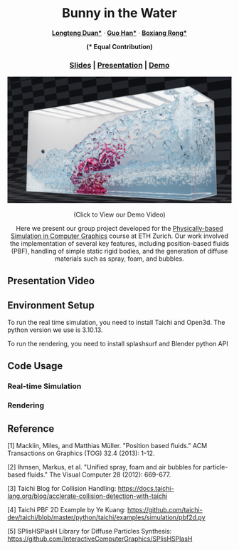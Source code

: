 <p align="center">
  <h1 align="center">Bunny in the Water</h1>
  <p align="center">
    <a href="https://github.com/DecAd3"><strong>Longteng Duan*</strong></a>
    ·
    <a href="https://github.com/guo-han"><strong>Guo Han*</strong></a>
    ·
    <a href="https://github.com/Ribosome-rbx"><strong>Boxiang Rong*</strong></a>
  </p>
  <p align="center"><strong>(* Equal Contribution)</strong></p>
  <h3 align="center"> <a href="">Slides</a> | <a href="">Presentation</a> | <a href="">Demo</a> </h3>
  <div align="center"></div>
</p>

[![](./imgs/all_high_res.png)](https://www.youtube.com/watch?v=6cz7K6m6m8M)
<p align="center">
    (Click to View our Demo Video)
</p>
<p align="center">
    Here we present our group project developed for the <a href = "https://crl.ethz.ch/teaching/PBS23/index.html">Physically-based Simulation in Computer Graphics</a> course at ETH Zurich.  Our work involved the implementation of several key features, including position-based fluids (PBF), handling of simple static rigid bodies, and the generation of diffuse materials such as spray, foam, and bubbles.
</p>

## Presentation Video

## Environment Setup
To run the real time simulation, you need to install <a herf="https://www.taichi-lang.org/">Taichi</a> and <a herf="http://www.open3d.org/">Open3d</a>. The python version we use is 3.10.13.

To run the rendering, you need to install <a herf="https://github.com/InteractiveComputerGraphics/splashsurf">splashsurf</a> and <a herf="https://www.blender.org/">Blender python API </a>
## Code Usage
### Real-time Simulation
### Rendering

## Reference
[1] Macklin, Miles, and Matthias Müller. "Position based fluids." ACM Transactions on Graphics (TOG) 32.4 (2013): 1-12.

[2] Ihmsen, Markus, et al. "Unified spray, foam and air bubbles for particle-based fluids." The Visual Computer 28 (2012): 669-677.

[3] Taichi Blog for Collision Handling: https://docs.taichi-lang.org/blog/acclerate-collision-detection-with-taichi

[4] Taichi PBF 2D Example by Ye Kuang: https://github.com/taichi-dev/taichi/blob/master/python/taichi/examples/simulation/pbf2d.py 

[5] SPlisHSPlasH Library for Diffuse Particles Synthesis: https://github.com/InteractiveComputerGraphics/SPlisHSPlasH 


